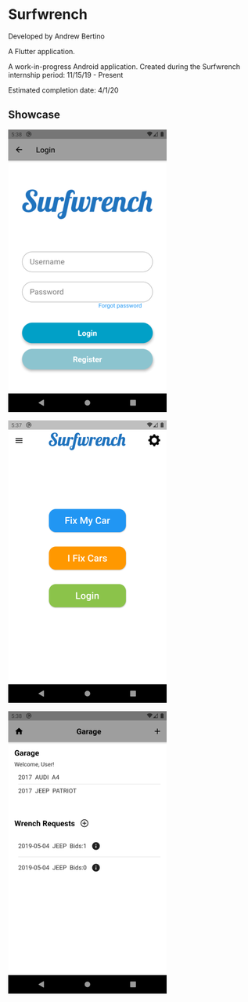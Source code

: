 # Surfwrench

Developed by Andrew Bertino

A Flutter application. 

A work-in-progress Android application. Created during the Surfwrench internship period: 11/15/19 - Present

Estimated completion date: 4/1/20

## Showcase

![](screenshots/login_page.png)

![](screenshots/menu_page.png)

![](screenshots/garage_page.png)



